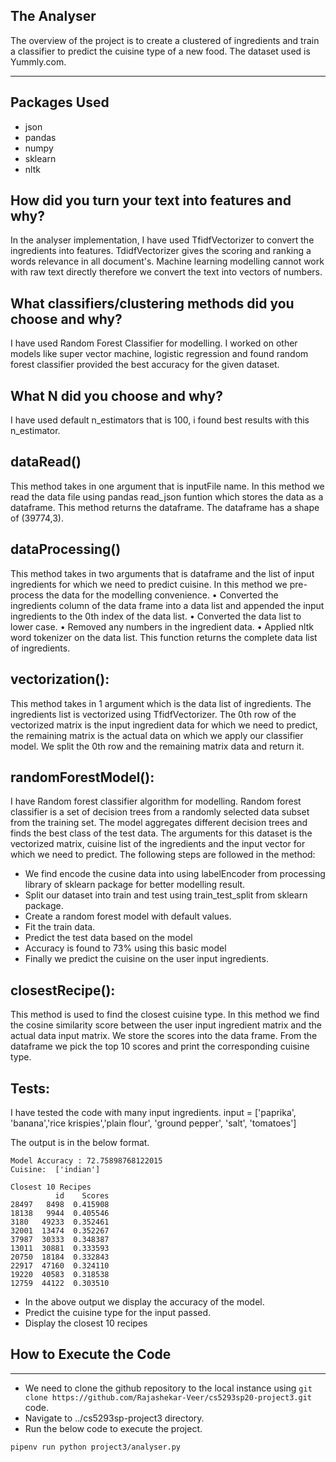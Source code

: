 ## The Analyser

The overview of the project is to create a clustered of ingredients and train a classifier to predict the cuisine type of a new food. 
The dataset used is Yummly.com.

------
Packages Used
---
- json
- pandas
- numpy
- sklearn
- nltk

## How did you turn your text into features and why?
In the analyser implementation, I have used TfidfVectorizer to convert the ingredients into features.
TdidfVectorizer gives the scoring and ranking a words relevance in all document's. Machine learning modelling 
cannot work with raw text directly therefore we convert the text into vectors of numbers. 

## What classifiers/clustering methods did you choose and why?
I have used Random Forest Classifier for modelling. I worked on other models like super vector machine, logistic regression and found random forest classifier provided the best accuracy for the given dataset.

## What N did you choose and why?
I have used default n_estimators that is 100, i found best results with this n_estimator.

## dataRead()
This method takes in one argument that is inputFile name. In this method we read the data file using pandas read_json funtion which stores the data as a dataframe.
This method returns the dataframe. The dataframe has a shape of (39774,3).

## dataProcessing()
This method takes in two arguments that is dataframe and the list of input ingredients for which we need to predict cuisine.
In this method we pre-process the data for the modelling convenience.
•	Converted the ingredients column of the data frame into a data list and appended the input ingredients to the 0th index of the data list.
•	Converted the data list to lower case.
•	Removed any numbers in the ingredient data.
•	Applied nltk word tokenizer on the data list.
This function returns the complete data list of ingredients.

## vectorization():
This method takes in 1 argument which is the data list of ingredients. The ingredients list is vectorized using TfidfVectorizer. The 0th row of the vectorized matrix is the input ingredient data for which we need to predict, the remaining matrix is the actual data on which we apply our classifier model.
We split the 0th row and the remaining matrix data and return it.

## randomForestModel():
I have Random forest classifier algorithm for modelling. Random forest classifier is a set of decision trees from a randomly selected data subset from the training set. The model aggregates different decision trees and finds the best class of the test data.
The arguments for this dataset is the vectorized matrix, cuisine list of the ingredients and the input vector for which we need to predict.
The following steps are followed in the method:
-	We find encode the cusine data into using labelEncoder from processing library of sklearn package for better modelling result.
-	Split our dataset into train and test using train_test_split from sklearn package.
-	Create a random forest model with default values.
-	Fit the train data.
-	Predict the test data based on the model
-	Accuracy is found to 73% using this basic model
-	Finally we predict the cuisine on the user input ingredients.

## closestRecipe():

This method is used to find the closest cuisine type.
In this method we find the cosine similarity score between the user input ingredient matrix and the actual data input matrix. We store the scores into the data frame. From the dataframe we pick the top 10 scores and print the corresponding cuisine type.

## Tests:
I have tested the code with many input ingredients.
input = ['paprika', 'banana','rice krispies','plain flour', 'ground pepper', 'salt', 'tomatoes']

The output is in the below format.
```
Model Accuracy : 72.75898768122015
Cuisine:  ['indian']

Closest 10 Recipes
          id    Scores
28497   8498  0.415908
18138   9944  0.405546
3180   49233  0.352461
32001  13474  0.352267
37987  30333  0.348387
13011  30881  0.333593
20750  18184  0.332843
22917  47160  0.324110
19220  40583  0.318538
12759  44122  0.303510
```
- In the above output we display the accuracy of the model.
- Predict the cuisine type for the input passed.
- Display the closest 10 recipes

## How to Execute the Code
----
- We need to clone the github repository to the local instance using ``` git clone https://github.com/Rajashekar-Veer/cs5293sp20-project3.git ``` code.
- Navigate to ../cs5293sp-project3 directory.
- Run the below code to execute the project.
```
pipenv run python project3/analyser.py
```


